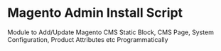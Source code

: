 # Magento Admin Install Script
Module to Add/Update Magento CMS Static Block, CMS Page, System Configuration, Product Attributes etc Programmatically
